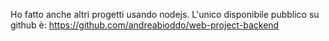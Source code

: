 Ho fatto anche altri progetti usando nodejs. L'unico disponibile pubblico su github è: https://github.com/andreabioddo/web-project-backend
